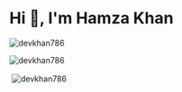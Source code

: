 <h1 align="left">Hi 👋, I'm Hamza Khan</h1>


<p align="left"> <img src="https://komarev.com/ghpvc/?username=devkhan786&label=Profile%20views&color=ff0000&style=plastic" alt="devkhan786" /> </p>



<p><img align="center" src="https://github-readme-stats.vercel.app/api/top-langs?username=devkhan786&show_icons=true&theme=radical&locale=en&layout=compact" alt="devkhan786" /></p>

<p>&nbsp;<img align="center" src="https://github-readme-stats.vercel.app/api?username=devkhan786&show_icons=true&theme=radical&locale=en" alt="devkhan786" /></p>
